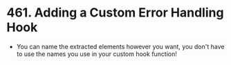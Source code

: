 # 461. Adding a Custom Error Handling Hook
- You can name the extracted elements however you want, you don't have to use the names you use in your custom hook function!
